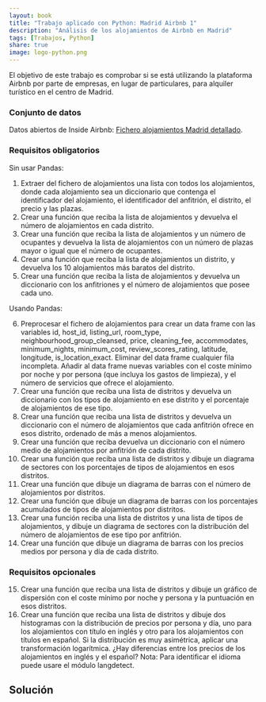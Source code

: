 ```yaml
---
layout: book
title: "Trabajo aplicado con Python: Madrid Airbnb 1"
description: "Análisis de los alojamientos de Airbnb en Madrid"
tags: [Trabajos, Python]
share: true
image: logo-python.png
---
```


El objetivo de este trabajo es comprobar si se está utilizando la plataforma Airbnb por parte de empresas, en lugar de particulares, para alquiler turístico en el centro de Madrid.

### Conjunto de datos

Datos abiertos de Inside Airbnb: <a href="../datos/madrid-airbnb-listings.csv">Fichero alojamientos Madrid detallado</a>.

### Requisitos obligatorios

Sin usar Pandas:

1. Extraer del fichero de alojamientos una lista con todos los alojamientos, donde cada alojamiento sea un diccionario que contenga el identificador del alojamiento, el identificador del anfitrión, el distrito, el precio y las plazas.
1. Crear una función que reciba la lista de alojamientos y devuelva el número de alojamientos en cada distrito.
1. Crear una función que reciba la lista de alojamientos y un número de ocupantes y devuelva la lista de alojamientos con un número de plazas mayor o igual que el número de ocupantes.
1. Crear una función que reciba la lista de alojamientos un distrito, y devuelva los 10 alojamientos más baratos del distrito.
1. Crear una función que reciba la lista de alojamientos y devuelva un diccionario con los anfitriones y el número de alojamientos que posee cada uno.

Usando Pandas:

6. Preprocesar el fichero de alojamientos para crear un data frame con las variables id, host_id, listing_url, room_type, neighbourhood_group_cleansed, price, cleaning_fee, accommodates, minimum_nights, minimum_cost, review_scores_rating, latitude, longitude, is_location_exact. Eliminar del data frame cualquier fila incompleta. Añadir al data frame nuevas variables con el coste mínimo por noche y por persona (que incluya los gastos de limpieza), y el número de servicios que ofrece el alojamiento.
1. Crear una función que reciba una lista de distritos y devuelva un diccionario con los tipos de alojamiento en ese distrito y el porcentaje de alojamientos de ese tipo.
1. Crear una función que reciba una lista de distritos y devuelva un diccionario con el número de alojamientos que cada anfitrión ofrece en esos distrito, ordenado de más a menos alojamientos.
1. Crear una función que reciba devuelva un diccionario con el número medio de alojamientos por anfitrión de cada distrito.
1. Crear una función que reciba una lista de distritos y dibuje un diagrama de sectores con los porcentajes de tipos de alojamientos en esos distritos.
1. Crear una función que dibuje un diagrama de barras con el número de alojamientos por distritos.
1. Crear una función que dibuje un diagrama de barras con los porcentajes acumulados de tipos de alojamientos por distritos.
1. Crear una función reciba una lista de distritos y una lista de tipos de alojamientos, y dibuje un diagrama de sectores con la distribución del número de alojamientos de ese tipo por anfitrión.
1. Crear una función que dibuje un diagrama de barras con los precios medios por persona y día de cada distrito.

### Requisitos opcionales

15. Crear una función que reciba una lista de distritos y dibuje un gráfico de dispersión con el coste mínimo por noche y persona y la puntuación en esos distritos.
16. Crear una función que reciba una lista de distritos y dibuje dos histogramas con la distribución de precios por persona y día, uno para los alojamientos con título en inglés y otro para los alojamientos con títulos en español. Si la distribución es muy asimétrica, aplicar una transformación logarítmica. ¿Hay diferencias entre los precios de los alojamientos en inglés y el español? Nota: Para identificar el idioma puede usare el módulo langdetect.

## Solución

<!-- <a class="github-button" href="https://github.com/asalber/emisiones-madrid/archive/master.zip" data-icon="octicon-cloud-download" data-size="large" aria-label="Download asalber/emisiones-madrid on GitHub">Download</a>

Abrir con <a href="https://repl.it/@asalber/emisiones-madrid"><img src="/images/logo-replit.png" alt="Abrir con repl.it"></a> -->
